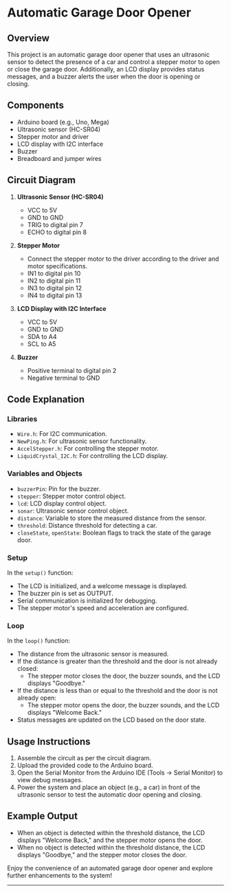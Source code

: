 # Automatic Garage Door Opener

## Overview

This project is an automatic garage door opener that uses an ultrasonic sensor to detect the presence of a car and control a stepper motor to open or close the garage door. Additionally, an LCD display provides status messages, and a buzzer alerts the user when the door is opening or closing.

## Components

- Arduino board (e.g., Uno, Mega)
- Ultrasonic sensor (HC-SR04)
- Stepper motor and driver
- LCD display with I2C interface
- Buzzer
- Breadboard and jumper wires

## Circuit Diagram

1. **Ultrasonic Sensor (HC-SR04)**
   - VCC to 5V
   - GND to GND
   - TRIG to digital pin 7
   - ECHO to digital pin 8

2. **Stepper Motor**
   - Connect the stepper motor to the driver according to the driver and motor specifications.
   - IN1 to digital pin 10
   - IN2 to digital pin 11
   - IN3 to digital pin 12
   - IN4 to digital pin 13

3. **LCD Display with I2C Interface**
   - VCC to 5V
   - GND to GND
   - SDA to A4
   - SCL to A5

4. **Buzzer**
   - Positive terminal to digital pin 2
   - Negative terminal to GND

## Code Explanation

### Libraries

- `Wire.h`: For I2C communication.
- `NewPing.h`: For ultrasonic sensor functionality.
- `AccelStepper.h`: For controlling the stepper motor.
- `LiquidCrystal_I2C.h`: For controlling the LCD display.

### Variables and Objects

- `buzzerPin`: Pin for the buzzer.
- `stepper`: Stepper motor control object.
- `lcd`: LCD display control object.
- `sonar`: Ultrasonic sensor control object.
- `distance`: Variable to store the measured distance from the sensor.
- `threshold`: Distance threshold for detecting a car.
- `closeState`, `openState`: Boolean flags to track the state of the garage door.

### Setup

In the `setup()` function:
- The LCD is initialized, and a welcome message is displayed.
- The buzzer pin is set as OUTPUT.
- Serial communication is initialized for debugging.
- The stepper motor's speed and acceleration are configured.

### Loop

In the `loop()` function:
- The distance from the ultrasonic sensor is measured.
- If the distance is greater than the threshold and the door is not already closed:
  - The stepper motor closes the door, the buzzer sounds, and the LCD displays "Goodbye."
- If the distance is less than or equal to the threshold and the door is not already open:
  - The stepper motor opens the door, the buzzer sounds, and the LCD displays "Welcome Back."
- Status messages are updated on the LCD based on the door state.

## Usage Instructions

1. Assemble the circuit as per the circuit diagram.
2. Upload the provided code to the Arduino board.
3. Open the Serial Monitor from the Arduino IDE (Tools -> Serial Monitor) to view debug messages.
4. Power the system and place an object (e.g., a car) in front of the ultrasonic sensor to test the automatic door opening and closing.

## Example Output

- When an object is detected within the threshold distance, the LCD displays "Welcome Back," and the stepper motor opens the door.
- When no object is detected within the threshold distance, the LCD displays "Goodbye," and the stepper motor closes the door.

Enjoy the convenience of an automated garage door opener and explore further enhancements to the system!

---


